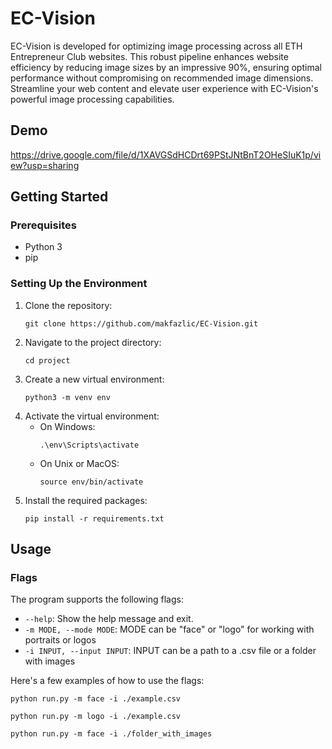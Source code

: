 # EC-Vision
EC-Vision is developed for optimizing image processing across all ETH Entrepreneur Club websites. This robust pipeline enhances website efficiency by reducing image sizes by an impressive 90%, ensuring optimal performance without compromising on recommended image dimensions. Streamline your web content and elevate user experience with EC-Vision's powerful image processing capabilities.

## Demo
https://drive.google.com/file/d/1XAVGSdHCDrt69PStJNtBnT2OHeSIuK1p/view?usp=sharing

## Getting Started

### Prerequisites

- Python 3
- pip
  
### Setting Up the Environment

1. Clone the repository:
    ```
    git clone https://github.com/makfazlic/EC-Vision.git
    ```
2. Navigate to the project directory:
    ```
    cd project
    ```
3. Create a new virtual environment:
    ```
    python3 -m venv env
    ```
4. Activate the virtual environment:
    - On Windows:
        ```
        .\env\Scripts\activate
        ```
    - On Unix or MacOS:
        ```
        source env/bin/activate
        ```
5. Install the required packages:
    ```
    pip install -r requirements.txt
    ```

## Usage


### Flags

The program supports the following flags:

- `--help`: Show the help message and exit.
- `-m MODE, --mode MODE`: MODE can be "face" or "logo" for working with portraits or logos
- `-i INPUT, --input INPUT`: INPUT can be a path to a .csv file or a folder with images


Here's a few examples of how to use the flags:
```
python run.py -m face -i ./example.csv
```
```
python run.py -m logo -i ./example.csv
```
```
python run.py -m face -i ./folder_with_images
```
